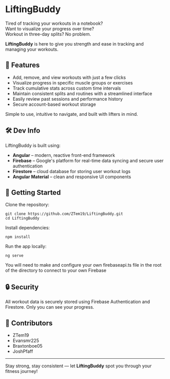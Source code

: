 # LiftingBuddy

Tired of tracking your workouts in a notebook?  
Want to visualize your progress over time?  
Workout in three-day splits? No problem.

**LiftingBuddy** is here to give you strength and ease in tracking and managing your workouts.

## 💪 Features

- Add, remove, and view workouts with just a few clicks
- Visualize progress in specific muscle groups or exercises
- Track cumulative stats across custom time intervals
- Maintain consistent splits and routines with a streamlined interface
- Easily review past sessions and performance history
- Secure account-based workout storage

Simple to use, intuitive to navigate, and built with lifters in mind.

## 🛠️ Dev Info

LiftingBuddy is built using:

- **Angular** – modern, reactive front-end framework
- **Firebase** – Google's platform for real-time data syncing and secure user authentication
- **Firestore** – cloud database for storing user workout logs
- **Angular Material** – clean and responsive UI components

## 🚀 Getting Started

Clone the repository:

```
git clone https://github.com/ZTem19/LiftingBuddy.git
cd LiftingBuddy
```
Install dependencies:
```
npm install
```
Run the app locally:
```
ng serve
```

You will need to make and configure your own firebaseapi.ts file in the root 
of the directory to connect to your own Firebase

## 🔒 Security

All workout data is securely stored using Firebase Authentication and Firestore. Only you can see your progress.

## 🙌 Contributors

- ZTem19  
- Evansmr225  
- Braxtonboe05  
- JoshPfaff  
---

Stay strong, stay consistent — let **LiftingBuddy** spot you through your fitness journey!
